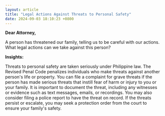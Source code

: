 ```yaml
---
layout: article
title: "Legal Actions Against Threats to Personal Safety"
date: 2024-09-03 18:10:23 +0800
---
```


<p><strong>Dear Attorney,</strong></p><p>A person has threatened our family, telling us to be careful with our actions. What legal actions can we take against this person?</p><p><strong>Insights:</strong></p><p>Threats to personal safety are taken seriously under Philippine law. The Revised Penal Code penalizes individuals who make threats against another person's life or property. You can file a complaint for grave threats if the person has made serious threats that instill fear of harm or injury to you or your family. It is important to document the threat, including any witnesses or evidence such as text messages, emails, or recordings. You may also consider filing a police report to have the threat on record. If the threats persist or escalate, you may seek a protection order from the court to ensure your family's safety.</p>